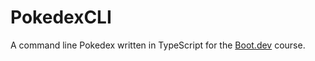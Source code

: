 # PokedexCLI

A command line Pokedex written in TypeScript for the [Boot.dev](https://boot.dev) course. 